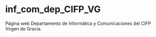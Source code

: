 # inf_com_dep_CIFP_VG
Página web Departamento de Informática y Comunicaciones del CIFP Virgen de Gracia.
